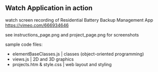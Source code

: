 ## Watch Application in action

watch screen recording of Residential Battery Backup Management App
https://vimeo.com/666934646


see instructions_page.png and project_page.png for screenshots


sample code files:
- elementBaseClasses.js | classes (object-oriented programming)
- views.js | 2D and 3D graphics
- projects.htm & style.css | web layout and styling
